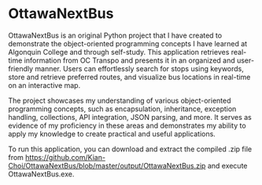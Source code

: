 # OttawaNextBus

OttawaNextBus is an original Python project that I have created to demonstrate the object-oriented programming concepts I have learned at Algonquin College and through self-study. This application retrieves real-time information from OC Transpo and presents it in an organized and user-friendly manner. Users can effortlessly search for stops using keywords, store and retrieve preferred routes, and visualize bus locations in real-time on an interactive map.

The project showcases my understanding of various object-oriented programming concepts, such as encapsulation, inheritance, exception handling, collections, API integration, JSON parsing, and more. It serves as evidence of my proficiency in these areas and demonstrates my ability to apply my knowledge to create practical and useful applications.

To run this application, you can download and extract the compiled .zip file from https://github.com/Kian-Choi/OttawaNextBus/blob/master/output/OttawaNextBus.zip and execute OttawaNextBus.exe.
